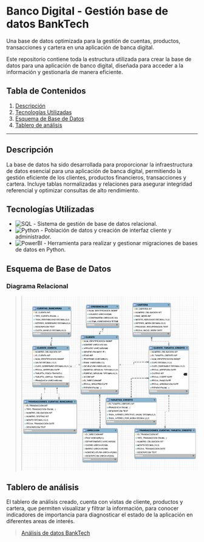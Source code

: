 # Banco Digital - Gestión base de datos BankTech

Una base de datos optimizada para la gestión de cuentas, productos, transacciones y cartera en una aplicación de banca digital.

Este repositorio contiene toda la estructura utilizada para crear la base de datos para una aplicación de banco digital, diseñada para acceder a la información y gestionarla de manera eficiente.

## Tabla de Contenidos

1. [Descripción](#descripción)
2. [Tecnologías Utilizadas](#tecnologías-utilizadas)
3. [Esquema de Base de Datos](#esquema-de-base-de-datos)
4. [Tablero de análisis](#tablero-de-análisis)

---

## Descripción

La base de datos ha sido desarrollada para proporcionar la infraestructura de datos esencial para una aplicación de banca digital, permitiendo la gestión eficiente de los clientes, productos financieros, transacciones y cartera. Incluye tablas normalizadas y relaciones para asegurar integridad referencial y optimizar consultas de alto rendimiento.

## Tecnologías Utilizadas

- ![SQL](https://img.shields.io/badge/MySQL-005C84?style=for-the-badge&logo=mysql&logoColor=white) - Sistema de gestión de base de datos relacional.
- ![Python](https://img.shields.io/badge/Python-FFD43B?style=for-the-badge&logo=python&logoColor=blue) - Población de datos y creación de interfaz cliente y administrador.
- ![PowerBI](https://img.shields.io/badge/PowerBI-F2C811?style=for-the-badge&logo=Power%20BI&logoColor=white) - Herramienta para realizar y gestionar migraciones de bases de datos en Python.

## Esquema de Base de Datos

### Diagrama Relacional

> ![Diagrama ER](./DiagramaER.png)

## Tablero de análisis

El tablero de análisis creado, cuenta con vistas de cliente, productos y cartera, que permiten visualizar y filtrar la información, para conocer indicadores de importancia para diagnosticar el estado de la aplicación en diferentes areas de interés.

> [Análisis de datos BankTech](https://app.powerbi.com/view?r=eyJrIjoiMTc5MWZmMzUtNzY4MS00MDAwLWI4ZjUtZWQ2NmFlN2VkMTU4IiwidCI6IjU3N2ZjMWQ4LTA5MjItNDU4ZS04N2JmLWVjNGY0NTVlYjYwMCIsImMiOjR9&pageName=9ea71799499533a74817)
